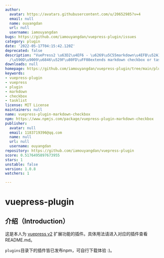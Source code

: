 ```yaml
---
author:
  avatar: https://avatars.githubusercontent.com/u/20652985?v=4
  email: null
  name: ouyangdan
  url: null
  username: iamouyangdan
bugs: https://github.com/iamouyangdan/vuepress-plugin/issues
category: plugin
date: '2022-05-17T04:15:42.120Z'
deprecated: false
description: "VuePress2 \u63D2\u4EF6 - \u6269\u5C55markdown\u4EFB\u52A1\u5217\u8868\
  /\u590D\u9009\u6846\u529F\u80FD\uFF08extends markdown checkbox or tasklist\uFF09"
downloads: null
homepage: https://github.com/iamouyangdan/vuepress-plugin/tree/main/plugins/vuepress-plugin-markdown-checkbox#readme
keywords:
- vuepress-plugin
- vuepress
- plugin
- markdown
- checkbox
- tasklist
license: MIT License
maintainers: null
name: vuepress-plugin-markdown-checkbox
npm: https://www.npmjs.com/package/vuepress-plugin-markdown-checkbox
publisher:
  avatar: null
  email: 1183719396@qq.com
  name: null
  url: null
  username: ouyangdan
repository: https://github.com/iamouyangdan/vuepress-plugin
score: 0.5176495897673955
stars: 1
unstable: false
version: 1.0.8
watchers: 1

---
```


# vuepress-plugin

## 介绍（Introduction）

这是本人为 [vuepress v2](https://v2.vuepress.vuejs.org/zh/guide/) 扩展功能的插件。具体用法请进入对应的插件查看README.md。

`plugins`目录下的插件皆已发布npm，可自行下载体验 :)。